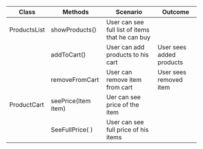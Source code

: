 | Class        | Methods                 | Scenario                                        | Outcome                  |
|--------------|-------------------------|-------------------------------------------------|--------------------------|
| ProductsList | showProducts()          | User can see full list of items that he can buy | 
|              | addToCart()             | User can add products to his cart               | User sees added products |
|              | removeFromCart          | User can remove item from cart                  | User sees removed item   |
| ProductCart  | seePrice(Item item)     | Uer can see price of the item                   |                          |
|              | SeeFullPrice( )         | User can see full price of his items            |                          |
